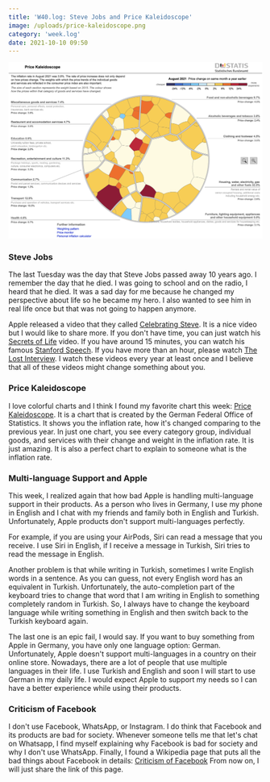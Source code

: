 ```yaml
---
title: 'W40.log: Steve Jobs and Price Kaleidoscope'
image: /uploads/price-kaleidoscope.png
category: 'week.log'
date: 2021-10-10 09:50
---
```


![Price Kaleidoscope](/uploads/price-kaleidoscope.png)

### Steve Jobs

The last Tuesday was the day that Steve Jobs passed away 10 years ago. I remember the day that he died. I was going to school and on the radio, I heard that he died. It was a sad day for me because he changed my perspective about life so he became my hero. I also wanted to see him in real life once but that was not going to happen anymore. 

Apple released a video that they called [Celebrating Steve](https://www.youtube.com/watch?v=CeSAjK2CBEA). It is a nice video but I would like to share more. If you don't have time, you can just watch his [Secrets of Life](https://www.youtube.com/watch?v=kYfNvmF0Bqw) video. If you have around 15 minutes, you can watch his famous [Stanford Speech](https://www.youtube.com/watch?v=UF8uR6Z6KLc). If you have more than an hour, please watch [The Lost Interview](https://www.amazon.com/Steve-Jobs-Lost-Interview/dp/B01IJD7156). I watch these videos every year at least once and I believe that all of these videos might change something about you.


### Price Kaleidoscope

I love colorful charts and I think I found my favorite chart this week: [Price Kaleidoscope](https://service.destatis.de/Voronoi/PriceKaleidoscope.svg). It is a chart that is created by the German Federal Office of Statistics. It shows you the inflation rate, how it's changed comparing to the previous year. In just one chart, you see every category group, individual goods, and services with their change and weight in the inflation rate. It is just amazing. It is also a perfect chart to explain to someone what is the inflation rate.

### Multi-language Support and Apple

This week, I realized again that how bad Apple is handling multi-language support in their products. As a person who lives in Germany, I use my phone in English and I chat with my friends and family both in English and Turkish. Unfortunately, Apple products don't support multi-languages perfectly. 

For example, if you are using your AirPods, Siri can read a message that you receive. I use Siri in English, if I receive a message in Turkish, Siri tries to read the message in English. 

Another problem is that while writing in Turkish, sometimes I write English words in a sentence. As you can guess, not every English word has an equivalent in Turkish. Unfortunately, the auto-completion part of the keyboard tries to change that word that I am writing in English to something completely random in Turkish. So, I always have to change the keyboard language while writing something in English and then switch back to the Turkish keyboard again. 

The last one is an epic fail, I would say. If you want to buy something from Apple in Germany, you have only one language option: German. Unfortunately, Apple doesn't support multi-languages in a country on their online store. Nowadays, there are a lot of people that use multiple languages in their life. I use Turkish and English and soon I will start to use German in my daily life. I would expect Apple to support my needs so I can have a better experience while using their products.

### Criticism of Facebook

I don't use Facebook, WhatsApp, or Instagram. I do think that Facebook and its products are bad for society. Whenever someone tells me that let's chat on Whatsapp, I find myself explaining why Facebook is bad for society and why I don't use WhatsApp. Finally, I found a Wikipedia page that puts all the bad things about Facebook in details: [Criticism of Facebook](https://en.wikipedia.org/wiki/Criticism_of_Facebook) From now on, I will just share the link of this page.
